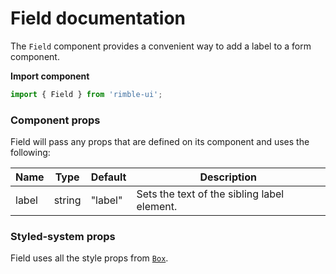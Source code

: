 # Field documentation

The `Field` component provides a convenient way to add a label to a form component.

**Import component**

```jsx
import { Field } from 'rimble-ui';
```

<!-- STORY -->

### Component props

Field will pass any props that are defined on its component and uses the following:

| Name  | Type   | Default | Description                                 |
| ----- | ------ | ------- | ------------------------------------------- |
| label | string | "label" | Sets the text of the sibling label element. |

### Styled-system props

Field uses all the style props from [`Box`](https://consensys.github.io/rimble-ui/?path=/story/components-layout-box--documentation).
